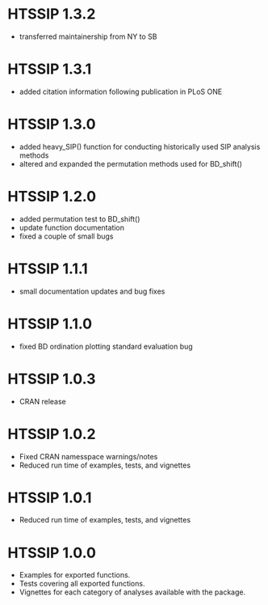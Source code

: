 # HTSSIP 1.3.2

* transferred maintainership from NY to SB

# HTSSIP 1.3.1

* added citation information following publication in PLoS ONE

# HTSSIP 1.3.0

* added heavy_SIP() function for conducting historically used SIP analysis methods
* altered and expanded the permutation methods used for BD_shift()

# HTSSIP 1.2.0

* added permutation test to BD_shift()
* update function documentation
* fixed a couple of small bugs

# HTSSIP 1.1.1

* small documentation updates and bug fixes


# HTSSIP 1.1.0

* fixed BD ordination plotting standard evaluation bug


# HTSSIP 1.0.3 

* CRAN release


# HTSSIP 1.0.2

* Fixed CRAN namesspace warnings/notes
* Reduced run time of examples, tests, and vignettes


# HTSSIP 1.0.1

* Reduced run time of examples, tests, and vignettes


# HTSSIP 1.0.0

* Examples for exported functions.
* Tests covering all exported functions.
* Vignettes for each category of analyses available with the package.

